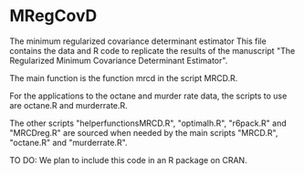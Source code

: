 # MRegCovD
The minimum regularized covariance determinant estimator
This file contains the data and R code to replicate the results of the manuscript 
"The Regularized Minimum Covariance Determinant Estimator".

The main function is the function mrcd in the script MRCD.R. 

For the applications to the octane and murder rate data, the scripts to use are 
octane.R and murderrate.R.   

The other scripts "helperfunctionsMRCD.R", "optimalh.R", "r6pack.R" and "MRCDreg.R" 
are sourced  when needed by the main scripts "MRCD.R", "octane.R" and "murderrate.R".

TO DO: We plan to include this code in an R package on CRAN. 
